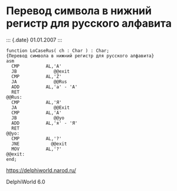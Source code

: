 Перевод символа в нижний регистр для русского алфавита
======================================================

::: {.date}
01.01.2007
:::

    function LoCaseRus( ch : Char ) : Char;
    {Перевод символа в нижний регистр для русского алфавита}
    asm
      CMP          AL,'A'
      JB              @@exit
      CMP          AL,'Z'
      JA              @@Rus
      ADD          AL,'a' - 'A'
      RET
    @@Rus:
      CMP          AL,'Я'
      JA              @@Exit
      CMP          AL,'А'
      JB              @@yo
      ADD          AL,'я' - 'Я'
      RET
    @@yo:
      CMP          AL,'?'
      JNE            @@exit
      MOV          AL,'?'
    @@exit:
    end;

<https://delphiworld.narod.ru/>

DelphiWorld 6.0

